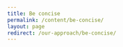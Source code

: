 ```yaml
---
title: Be concise
permalink: /content/be-concise/
layout: page
redirect: /our-approach/be-concise/
---
```

